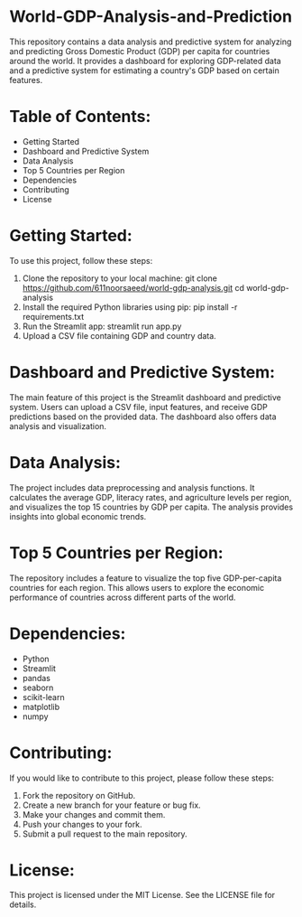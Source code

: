 # World-GDP-Analysis-and-Prediction
This repository contains a data analysis and predictive system for analyzing and predicting Gross Domestic Product (GDP) per capita for countries around the world. It provides a dashboard for exploring GDP-related data and a predictive system for estimating a country's GDP based on certain features.

# Table of Contents:
- Getting Started
- Dashboard and Predictive System
- Data Analysis
- Top 5 Countries per Region
- Dependencies
- Contributing
- License

# Getting Started:
To use this project, follow these steps:
1. Clone the repository to your local machine:
   git clone https://github.com/611noorsaeed/world-gdp-analysis.git
   cd world-gdp-analysis
2. Install the required Python libraries using pip:
   pip install -r requirements.txt
3. Run the Streamlit app:
   streamlit run app.py
4. Upload a CSV file containing GDP and country data.

# Dashboard and Predictive System:
The main feature of this project is the Streamlit dashboard and predictive system. Users can upload a CSV file, input features, and receive GDP predictions based on the provided data. The dashboard also offers data analysis and visualization.

# Data Analysis:
The project includes data preprocessing and analysis functions. It calculates the average GDP, literacy rates, and agriculture levels per region, and visualizes the top 15 countries by GDP per capita. The analysis provides insights into global economic trends.

# Top 5 Countries per Region:
The repository includes a feature to visualize the top five GDP-per-capita countries for each region. This allows users to explore the economic performance of countries across different parts of the world.

# Dependencies:
- Python
- Streamlit
- pandas
- seaborn
- scikit-learn
- matplotlib
- numpy

# Contributing:
If you would like to contribute to this project, please follow these steps:
1. Fork the repository on GitHub.
2. Create a new branch for your feature or bug fix.
3. Make your changes and commit them.
4. Push your changes to your fork.
5. Submit a pull request to the main repository.

# License:
This project is licensed under the MIT License. See the LICENSE file for details.
